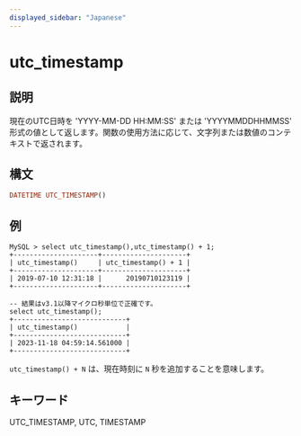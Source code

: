 ```yaml
---
displayed_sidebar: "Japanese"
---
```


# utc_timestamp

## 説明

現在のUTC日時を 'YYYY-MM-DD HH:MM:SS' または 'YYYYMMDDHHMMSS' 形式の値として返します。関数の使用方法に応じて、文字列または数値のコンテキストで返されます。

## 構文

```Haskell
DATETIME UTC_TIMESTAMP()
```

## 例

```Plain Text
MySQL > select utc_timestamp(),utc_timestamp() + 1;
+---------------------+---------------------+
| utc_timestamp()     | utc_timestamp() + 1 |
+---------------------+---------------------+
| 2019-07-10 12:31:18 |      20190710123119 |
+---------------------+---------------------+

-- 結果はv3.1以降マイクロ秒単位で正確です。
select utc_timestamp();
+----------------------------+
| utc_timestamp()            |
+----------------------------+
| 2023-11-18 04:59:14.561000 |
+----------------------------+
```

`utc_timestamp() + N` は、現在時刻に `N` 秒を追加することを意味します。

## キーワード

UTC_TIMESTAMP, UTC, TIMESTAMP